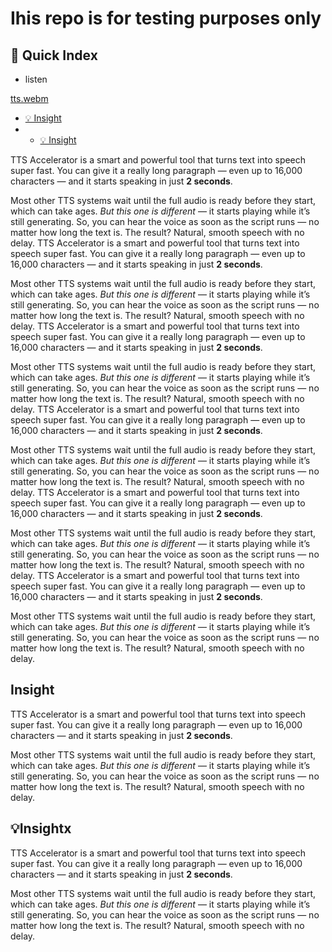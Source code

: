 # Ihis repo is for testing purposes only

## 📖 Quick Index
- listen


[tts.webm](https://github.com/user-attachments/assets/b4411999-2cda-42c9-a1d9-e936391eab30)


- [💡 Insight](#insight)
- - [💡 Insight](#insightx)

TTS Accelerator is a smart and powerful tool that turns text into speech super fast. You can give it a really long paragraph — even up to 16,000 characters — and it starts speaking in just **2 seconds**.

Most other TTS systems wait until the full audio is ready before they start, which can take ages. *But this one is different* — it starts playing while it’s still generating. So, you can hear the voice as soon as the script runs — no matter how long the text is. The result? Natural, smooth speech with no delay.
TTS Accelerator is a smart and powerful tool that turns text into speech super fast. You can give it a really long paragraph — even up to 16,000 characters — and it starts speaking in just **2 seconds**.

Most other TTS systems wait until the full audio is ready before they start, which can take ages. *But this one is different* — it starts playing while it’s still generating. So, you can hear the voice as soon as the script runs — no matter how long the text is. The result? Natural, smooth speech with no delay.
TTS Accelerator is a smart and powerful tool that turns text into speech super fast. You can give it a really long paragraph — even up to 16,000 characters — and it starts speaking in just **2 seconds**.

Most other TTS systems wait until the full audio is ready before they start, which can take ages. *But this one is different* — it starts playing while it’s still generating. So, you can hear the voice as soon as the script runs — no matter how long the text is. The result? Natural, smooth speech with no delay.
TTS Accelerator is a smart and powerful tool that turns text into speech super fast. You can give it a really long paragraph — even up to 16,000 characters — and it starts speaking in just **2 seconds**.

Most other TTS systems wait until the full audio is ready before they start, which can take ages. *But this one is different* — it starts playing while it’s still generating. So, you can hear the voice as soon as the script runs — no matter how long the text is. The result? Natural, smooth speech with no delay.
TTS Accelerator is a smart and powerful tool that turns text into speech super fast. You can give it a really long paragraph — even up to 16,000 characters — and it starts speaking in just **2 seconds**.

Most other TTS systems wait until the full audio is ready before they start, which can take ages. *But this one is different* — it starts playing while it’s still generating. So, you can hear the voice as soon as the script runs — no matter how long the text is. The result? Natural, smooth speech with no delay.
TTS Accelerator is a smart and powerful tool that turns text into speech super fast. You can give it a really long paragraph — even up to 16,000 characters — and it starts speaking in just **2 seconds**.

Most other TTS systems wait until the full audio is ready before they start, which can take ages. *But this one is different* — it starts playing while it’s still generating. So, you can hear the voice as soon as the script runs — no matter how long the text is. The result? Natural, smooth speech with no delay.

##  Insight




TTS Accelerator is a smart and powerful tool that turns text into speech super fast. You can give it a really long paragraph — even up to 16,000 characters — and it starts speaking in just **2 seconds**.

Most other TTS systems wait until the full audio is ready before they start, which can take ages. *But this one is different* — it starts playing while it’s still generating. So, you can hear the voice as soon as the script runs — no matter how long the text is. The result? Natural, smooth speech with no delay.







##  💡Insightx



TTS Accelerator is a smart and powerful tool that turns text into speech super fast. You can give it a really long paragraph — even up to 16,000 characters — and it starts speaking in just **2 seconds**.

Most other TTS systems wait until the full audio is ready before they start, which can take ages. *But this one is different* — it starts playing while it’s still generating. So, you can hear the voice as soon as the script runs — no matter how long the text is. The result? Natural, smooth speech with no delay.
